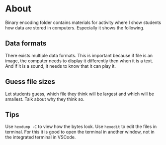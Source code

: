 # About

Binary encoding folder contains materials for activity where I show students how data are stored in computers. Especially it shows the following.

## Data formats

There exists multiple data formats. This is important because if file is an image, the computer needs to display it differently then when it is a text. And if it is a sound, it needs to know that it can play it.

## Guess file sizes

Let students guess, which file they think will be largest and which will be smallest. Talk about why they think so.

## Tips

Use `hexdump -C` to view how the bytes look.
Use `hexedit` to edit the files in terminal. For this it is good to open the terminal in another window, not in the integrated terminal in VSCode.